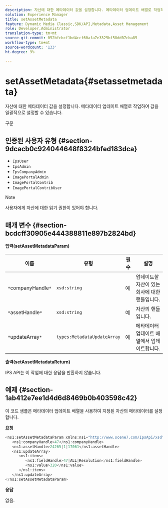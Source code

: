 ```yaml
---
description: 자산에 대한 메타데이터 값을 설정합니다. 메타데이터 업데이트 배열로 작업하여 값을 일괄적으로 설정할 수 있습니다.
solution: Experience Manager
title: setAssetMetadata
feature: Dynamic Media Classic,SDK/API,Metadata,Asset Management
role: Developer,Administrator
translation-type: tm+mt
source-git-commit: 052bfcbcf1bd4ccf60afa7e3325bf58dd07cba85
workflow-type: tm+mt
source-wordcount: '133'
ht-degree: 9%

---
```



# setAssetMetadata{#setassetmetadata}

자산에 대한 메타데이터 값을 설정합니다. 메타데이터 업데이트 배열로 작업하여 값을 일괄적으로 설정할 수 있습니다.

구문

## 인증된 사용자 유형 {#section-9dcacb0c924044648f8324bfed183dca}

* `IpsUser`
* `IpsAdmin`
* `IpsCompanyAdmin`
* `ImagePortalAdmin`
* `ImagePortalContrib`
* `ImagePortalContribUser`

>[!NOTE]
>
>사용자에게 자산에 대한 읽기 권한이 있어야 합니다.

## 매개 변수 {#section-bcdcff30905e444388811e897b2824bd}

**입력(setAssetMetadataParam)**

| 이름 | 유형 | 필수 | 설명 |
|---|---|---|---|
| `*`companyHandle`*` | `xsd:string` | 예 | 업데이트할 자산이 있는 회사에 대한 핸들입니다. |
| `*`assetHandle`*` | `xsd:string` | 예 | 자산의 핸들입니다. |
| `*`updateArray`*` | `types:MetadataUpdateArray` | 예 | 메타데이터 업데이트 배열에서 업데이트합니다. |

**출력(setAssetMetadataReturn)**

IPS API는 이 작업에 대한 응답을 반환하지 않습니다.

## 예제 {#section-1ab412e7ee1d4d6d8469b0b403598c42}

이 코드 샘플은 메타데이터 업데이트 배열을 사용하여 지정된 자산의 메타데이터를 설정합니다.

**요청**

```java
<ns1:setAssetMetadataParam xmlns:ns1="http://www.scene7.com/IpsApi/xsd">
   <ns1:companyHandle>47</ns1:companyHandle>
   <ns1:assetHandle>24265|1|17061</ns1:assetHandle>
   <ns1:updateArray>
      <ns1:items>
         <ns1:fieldHandle>47|ALL|Resolution</ns1:fieldHandle>
         <ns1:value>320</ns1:value>
      </ns1:items>
   </ns1:updateArray>
</ns1:setAssetMetadataParam>
```

**응답**

없음.
